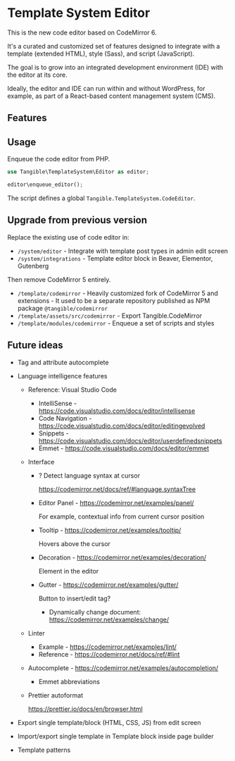 # Template System Editor

This is the new code editor based on CodeMirror 6.

It's a curated and customized set of features designed to integrate with a template (extended HTML), style (Sass), and script (JavaScript).

The goal is to grow into an integrated development environment (IDE) with the editor at its core.

Ideally, the editor and IDE can run within and without WordPress, for example, as part of a React-based content management system (CMS).


## Features




## Usage

Enqueue the code editor from PHP.

```php
use Tangible\TemplateSystem\Editor as editor;

editor\enqueue_editor();
```

The script defines a global `Tangible.TemplateSystem.CodeEditor`.

## Upgrade from previous version

Replace the existing use of code editor in:

- `/system/editor` - Integrate with template post types in admin edit screen
- `/system/integrations` - Template editor block in Beaver, Elementor, Gutenberg

Then remove CodeMirror 5 entirely.

- `/template/codemirror` - Heavily customized fork of CodeMirror 5 and extensions - It used to be a separate repository published as NPM package `@tangible/codemirror`
- `/template/assets/src/codemirror` - Export Tangible.CodeMirror
- `/template/modules/codemirror` - Enqueue a set of scripts and styles


## Future ideas

- Tag and attribute autocomplete

- Language intelligence features

  - Reference: Visual Studio Code
    - IntelliSense - https://code.visualstudio.com/docs/editor/intellisense
    - Code Navigation - https://code.visualstudio.com/docs/editor/editingevolved
    - Snippets - https://code.visualstudio.com/docs/editor/userdefinedsnippets
    - Emmet - https://code.visualstudio.com/docs/editor/emmet

  - Interface
    - ? Detect language syntax at cursor

      https://codemirror.net/docs/ref/#language.syntaxTree

    - Editor Panel - https://codemirror.net/examples/panel/

      For example, contextual info from current cursor position

    - Tooltip - https://codemirror.net/examples/tooltip/

      Hovers above the cursor

    - Decoration - https://codemirror.net/examples/decoration/

      Element in the editor

    - Gutter - https://codemirror.net/examples/gutter/

      Button to insert/edit tag?

      - Dynamically change document: https://codemirror.net/examples/change/

  - Linter
    - Example - https://codemirror.net/examples/lint/
    - Reference - https://codemirror.net/docs/ref/#lint

  - Autocomplete - https://codemirror.net/examples/autocompletion/

    - Emmet abbreviations

  - Prettier autoformat

    https://prettier.io/docs/en/browser.html


- Export single template/block (HTML, CSS, JS) from edit screen

- Import/export single template in Template block inside page builder

- Template patterns
